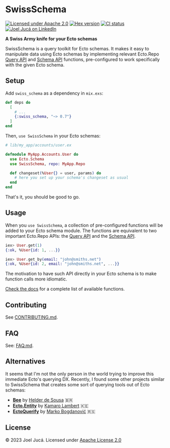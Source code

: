 # SwissSchema

[![Licensed under Apache 2.0](https://img.shields.io/hexpm/l/swiss_schema)](LICENSE)
[![Hex version](https://img.shields.io/hexpm/v/swiss_schema)](https://hex.pm/packages/swiss_schema)
[![CI status](https://github.com/joeljuca/swiss_schema/actions/workflows/main.yml/badge.svg)](https://github.com/joeljuca/swiss_schema/actions/workflows/main.yml)
[![Joel Jucá on LinkedIn](https://img.shields.io/badge/%2Fjoeljuca-blue?logo=linkedin "Joel Jucá on LinkedIn")](https://www.linkedin.com/in/joeljuca "Joel Jucá on LinkedIn")

**A Swiss Army knife for your Ecto schemas**

SwissSchema is a query toolkit for Ecto schemas. It makes it easy to manipulate data using Ecto schemas by implementing relevant Ecto.Repo [Query API](https://hexdocs.pm/ecto/Ecto.Repo.html#query-api) and [Schema API](https://hexdocs.pm/ecto/Ecto.Repo.html#schema-api) functions, pre-configured to work specifically with the given Ecto schema.

## Setup

Add `swiss_schema` as a dependency in `mix.exs`:

```elixir
def deps do
  [
    # ...
    {:swiss_schema, "~> 0.7"}
  ]
end
```

Then, `use SwissSchema` in your Ecto schemas:

```elixir
# lib/my_app/accounts/user.ex

defmodule MyApp.Accounts.User do
  use Ecto.Schema
  use SwissSchema, repo: MyApp.Repo

  def changeset(%User{} = user, params) do
    # here you set up your schema's changeset as usual
  end
end
```

That's it, you should be good to go.

## Usage

When you `use SwissSchema`, a collection of pre-configured functions will be added to your Ecto schema module. The functions are equivalent to two important Ecto.Repo APIs: the [Query API](https://hexdocs.pm/ecto/Ecto.Repo.html#query-api) and the [Schema API](https://hexdocs.pm/ecto/Ecto.Repo.html#schema-api).

```elixir
iex> User.get(1)
{:ok, %User{id: 1, ...}}

iex> User.get_by(email: "john@smiths.net")
{:ok, %User{id: 2, email: "john@smiths.net", ...}}
```

The motivation to have such API directly in your Ecto schema is to make function calls more idiomatic.

[Check the docs](https://hexdocs.pm/swiss_schema) for a complete list of available functions.

## Contributing

See [CONTRIBUTING.md](CONTRIBUTING.md).

## FAQ

See: [FAQ.md](FAQ.md).

## Alternatives

It seems that I'm not the only person in the world trying to improve this immediate Ecto's querying DX. Recently, I found some other projects similar to SwissSchema that creates some sort of querying tools out of Ecto schemas:

- **[Bee](https://hex.pm/packages/bee)** by [Helder de Sousa](https://github.com/andridus) 🇧🇷
- **[Ecto.Entity](https://hex.pm/packages/ecto_entity)** by [Kamaro Lambert](https://github.com/kamaroly) 🇰🇪
- **[EctoQuerify](https://hex.pm/packages/ecto_querify)** by [Marko Bogdanović](https://github.com/bmarkons) 🇷🇸

## License

&copy; 2023 Joel Jucá. Licensed under [Apache License 2.0](LICENSE)
